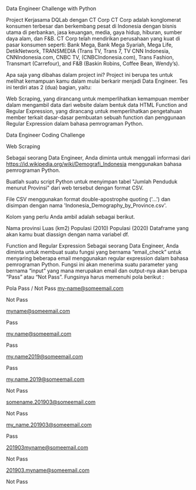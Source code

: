 Data Engineer Challenge with Python

Project Kerjasama DQLab dengan CT Corp
CT Corp adalah konglomerat konsumen terbesar dan berkembang pesat di Indonesia dengan bisnis utama di perbankan, jasa keuangan, media, gaya hidup, hiburan, sumber daya alam, dan F&B. CT Corp telah mendirikan perusahaan yang kuat di pasar konsumen seperti: Bank Mega, Bank Mega Syariah, Mega Life, DetikNetwork, TRANSMEDIA (Trans TV, Trans 7, TV CNN Indonesia, CNNIndonesia.com, CNBC TV, (CNBCIndonesia.com), Trans Fashion, Transmart (Carrefour), and F&B (Baskin Robins, Coffee Bean, Wendy’s).

Apa saja yang dibahas dalam project ini?
Project ini berupa tes untuk melihat kemampuan kamu dalam mulai berkarir menjadi Data Engineer. Tes ini terdiri atas 2 (dua) bagian, yaitu: 

Web Scraping, yang dirancang untuk memperlihatkan kemampuan member dalam mengambil data dari website dalam bentuk data HTML
Function and Regular Expression, yang dirancang untuk memperlihatkan pengetahuan member terkait dasar-dasar pembuatan sebuah function dan penggunaan Regular Expression dalam bahasa pemrograman Python.

Data Engineer Coding Challenge

Web Scraping

Sebagai seorang Data Engineer, Anda diminta untuk menggali informasi dari https://id.wikipedia.org/wiki/Demografi_Indonesia menggunakan bahasa pemrograman Python. 

Buatlah suatu script Python untuk menyimpan tabel "Jumlah Penduduk menurut Provinsi" dari web tersebut dengan format CSV.

File CSV menggunakan format double-apostrophe quoting ('...') dan disimpan dengan nama 'Indonesia_Demography_by_Province.csv'.

Kolom yang perlu Anda ambil adalah sebagai berikut.

Nama provinsi 
Luas (km2)
Populasi (2010)
Populasi (2020)
Dataframe yang akan kamu buat diassign dengan nama variabel df.

Function and Regular Expression
Sebagai seorang Data Engineer, Anda diminta untuk membuat suatu fungsi yang bernama “email_check” untuk menyaring beberapa email menggunakan regular expression dalam bahasa pemrograman Python. Fungsi ini akan menerima suatu parameter yang bernama “input” yang mana merupakan email dan output-nya akan berupa “Pass” atau “Not Pass”. Fungsinya harus memenuhi pola berikut :

Pola	Pass / Not Pass
my-name@someemail.com

Not Pass

myname@someemail.com

Pass

my.name@someemail.com

Pass

my.name2019@someemail.com

Pass

my.name.2019@someemail.com

Not Pass

somename.201903@someemail.com

Not Pass

my_name.201903@someemail.com

Pass

201903myname@someemail.com

Not Pass

201903.myname@someemail.com

Not Pass


